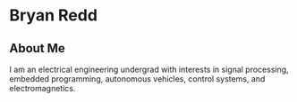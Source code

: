 # Bryan Redd

## About Me

I am an electrical engineering undergrad with interests in signal processing, embedded programming, autonomous vehicles, control systems, and electromagnetics.
